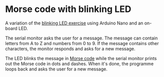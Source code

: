 # Morse code with blinking LED

A variation of the [blinking LED exercise](https://docs.arduino.cc/built-in-examples/basics/Blink) using Arduino Nano and an on-board LED.

The serial monitor asks the user for a message. The message can contain letters from A to Z and numbers from 0 to 9. If the message contains other characters, the monitor responds and asks for a new message.

The LED blinks the message in [Morse code](https://en.wikipedia.org/wiki/Morse_code) while the serial monitor prints out the Morse code in dots and dashes. When it's done, the programme loops back and asks the user for a new message.
